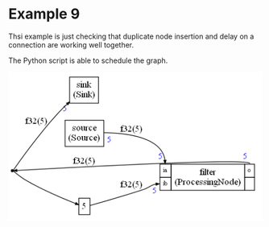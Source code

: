 # Example 9

Thsi example is just checking that duplicate node insertion and delay on a connection are working well together.

The Python script is able to schedule the graph.

![graph9](docassets/graph9.png)